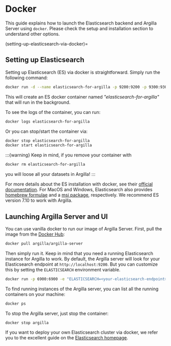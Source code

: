 # Docker

This guide explains how to launch the Elasticsearch backend and Argilla Server using `docker`. Please check the setup and installation section to understand other options.

(setting-up-elasticsearch-via-docker)=
## Setting up Elasticsearch

Setting up Elasticsearch (ES) via docker is straightforward.
Simply run the following command:

```bash
docker run -d --name elasticsearch-for-argilla -p 9200:9200 -p 9300:9300 -e "ES_JAVA_OPTS=-Xms512m -Xmx512m" -e "discovery.type=single-node" docker.elastic.co/elasticsearch/elasticsearch-oss:7.10.2
```

This will create an ES docker container named *"elasticsearch-for-argilla"* that will run in the background.

To see the logs of the container, you can run:

```bash
docker logs elasticsearch-for-argilla
```

Or you can stop/start the container via:

```bash
docker stop elasticsearch-for-argilla
docker start elasticsearch-for-argilla
```

:::{warning}
Keep in mind, if you remove your container with
```bash
docker rm elasticsearch-for-argilla
```
you will loose all your datasets in Argilla!
:::

For more details about the ES installation with docker, see their [official documentation](https://www.elastic.co/guide/en/elasticsearch/reference/7.10/docker.html).
For MacOS and Windows, Elasticsearch also provides [homebrew formulae](https://www.elastic.co/guide/en/elasticsearch/reference/7.10/brew.html) and a [msi package](https://www.elastic.co/guide/en/elasticsearch/reference/7.10/windows.html), respectively.
We recommend ES version 7.10 to work with Argilla.

## Launching Argilla Server and UI

You can use vanilla docker to run our image of Argilla Server.
First, pull the image from the [Docker Hub](https://hub.docker.com/):

```bash
docker pull argilla/argilla-server
```

Then simply run it.
Keep in mind that you need a running Elasticsearch instance for Argilla to work.
By default, the Argilla server will look for your Elasticsearch endpoint at `http://localhost:9200`.
But you can customize this by setting the `ELASTICSEARCH` environment variable.

```bash
docker run -p 6900:6900 -e "ELASTICSEARCH=<your-elasticsearch-endpoint>" --name argilla argilla/argilla-server
```

To find running instances of the Argilla server, you can list all the running containers on your machine:

```bash
docker ps
```

To stop the Argilla server, just stop the container:

```bash
docker stop argilla
```

If you want to deploy your own Elasticsearch cluster via docker, we refer you to the excellent guide on the [Elasticsearch homepage](https://www.elastic.co/guide/en/elasticsearch/reference/current/docker.html).
